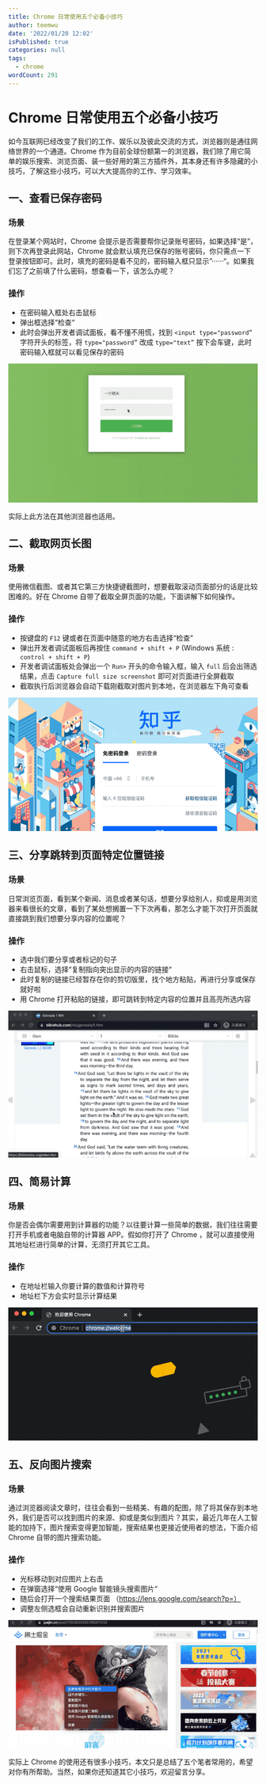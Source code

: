```yaml
---
title: Chrome 日常使用五个必备小技巧
author: teemwu
date: '2022/01/20 12:02'
isPublished: true
categories: null
tags:
  - chrome
wordCount: 291
---
```


# Chrome 日常使用五个必备小技巧

如今互联网已经改变了我们的工作、娱乐以及彼此交流的方式，浏览器则是通往网络世界的一个通道。Chrome 作为目前全球份额第一的浏览器，我们除了用它简单的娱乐搜索、浏览页面、装一些好用的第三方插件外，其本身还有许多隐藏的小技巧，了解这些小技巧，可以大大提高你的工作、学习效率。

## 一、查看已保存密码

### 场景

在登录某个网站时，Chrome 会提示是否需要帮你记录账号密码，如果选择“是”，则下次再登录此网站，Chrome 就会默认填充已保存的账号密码，你只需点一下登录按钮即可。此时，填充的密码是看不见的，密码输入框只显示”······“。如果我们忘了之前填了什么密码，想查看一下，该怎么办呢？

### 操作

- 在密码输入框处右击鼠标
- 弹出框选择“检查“
- 此时会弹出开发者调试面板，看不懂不用慌，找到 `<input type="password”` 字符开头的标签，将 `type="password”` 改成 `type="text”` 按下会车键，此时密码输入框就可以看见保存的密码

![](/public/imgs/2022/01/20/2022012012020.gif)

实际上此方法在其他浏览器也适用。

## 二、截取网页长图

### 场景

使用微信截图、或者其它第三方快捷键截图时，想要截取滚动页面部分的话是比较困难的。好在 Chrome 自带了截取全屏页面的功能，下面讲解下如何操作。

### 操作

- 按键盘的 `F12` 键或者在页面中随意的地方右击选择“检查”
- 弹出开发者调试面板后再按住 `command + shift + P` (Windows 系统 : `control + shift + P`)
- 开发者调试面板处会弹出一个 `Run>` 开头的命令输入框，输入 `full` 后会出筛选结果，点击 `Capture full size screenshot` 即可对页面进行全屏截取
- 截取执行后浏览器会自动下载刚截取对图片到本地，在浏览器左下角可查看
    
![](/public/imgs/2022/01/20/2022012012021.gif)

## 三、分享跳转到页面特定位置链接

### 场景

日常浏览页面，看到某个新闻、消息或者某句话，想要分享给别人，抑或是用浏览器来看很长的文章，看到了某处想搁置一下下次再看，那怎么才能下次打开页面就直接跳到我们想要分享内容的位置呢？

### 操作

- 选中我们要分享或者标记的句子
- 右击鼠标，选择“复制指向突出显示的内容的链接“
- 此时复制的链接已经暂存在你的剪切版里，找个地方粘贴，再进行分享或保存就好啦
- 用 Chrome 打开粘贴的链接，即可跳转到特定内容的位置并且高亮所选内容

![](/public/imgs/2022/01/20/2022012012022.gif)

## 四、简易计算

### 场景

你是否会偶尔需要用到计算器的功能？以往要计算一些简单的数据，我们往往需要打开手机或者电脑自带的计算器 APP。假如你打开了 Chrome ，就可以直接使用其地址栏进行简单的计算，无须打开其它工具。

### 操作

- 在地址栏输入你要计算的数值和计算符号
- 地址栏下方会实时显示计算结果

![](/public/imgs/2022/01/20/2022012012023.gif)

## 五、反向图片搜索

### 场景

通过浏览器阅读文章时，往往会看到一些精美、有趣的配图，除了将其保存到本地外，我们是否可以找到图片的来源、抑或是类似到图片？其实，最近几年在人工智能的加持下，图片搜索变得更加智能，搜索结果也更接近使用者的想法，下面介绍 Chrome 自带的图片搜索功能。

### 操作

- 光标移动到对应图片上右击
- 在弹窗选择“使用 Google 智能镜头搜索图片“
- 随后会打开一个搜索结果页面 （https://lens.google.com/search?p=）
- 调整左侧选框会自动重新识别并搜索图片

![](/public/imgs/2022/01/20/2022012012024.gif)

实际上 Chrome 的使用还有很多小技巧，本文只是总结了五个笔者常用的，希望对你有所帮助。当然，如果你还知道其它小技巧，欢迎留言分享。

